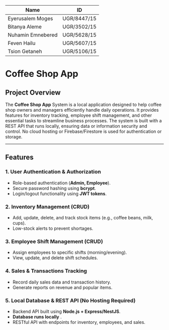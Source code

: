 | Name              | ID          |
| ----------------- | ----------- |
| Eyerusalem Moges  | UGR/8447/15 |
| Bitanya Aleme     | UGR/3502/15 |
| Nuhamin Emnebered | UGR/5628/15 |
| Feven Hailu       | UGR/5607/15 |
| Tsion Getaneh     | UGR/5106/15 |

# Coffee Shop App

## Project Overview

The **Coffee Shop App** System is a local application designed to help coffee shop owners and managers efficiently handle daily operations. It provides features for inventory tracking, employee shift management, and other essential tasks to streamline business processes. The system is built with a REST API that runs locally, ensuring data or information security and control. No cloud hosting or Firebase/Firestore is used for authentication or storage.

---

## Features

### 1. User Authentication & Authorization

- Role-based authentication (**Admin, Employee**).
- Secure password hashing using **bcrypt**.
- Login/logout functionality using **JWT tokens**.

### 2. Inventory Management (CRUD)

- Add, update, delete, and track stock items (e.g., coffee beans, milk, cups).
- Low-stock alerts to prevent shortages.

### 3. Employee Shift Management (CRUD)

- Assign employees to specific shifts (morning/evening).
- View, update, and delete shift schedules.

### 4. Sales & Transactions Tracking

- Record daily sales data and transaction history.
- Generate reports on revenue and popular items.

### 5. Local Database & REST API (No Hosting Required)

- Backend API built using **Node.js + Express/NestJS**.
- **Database runs locally** .
- RESTful API with endpoints for inventory, employees, and sales.


